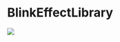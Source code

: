 # BlinkEffectLibrary
[![](https://jitpack.io/v/anishakd4/BlinkEffectLibrary.svg)](https://jitpack.io/#anishakd4/BlinkEffectLibrary)
